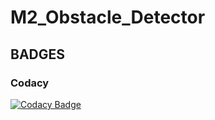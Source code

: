# M2_Obstacle_Detector

## BADGES

### Codacy 

[![Codacy Badge](https://app.codacy.com/project/badge/Grade/c58e1b1d33fb4dcab85aa42dbbba850c)](https://www.codacy.com/gh/Darshitha-S20/M2_Obstacle_Detector/dashboard?utm_source=github.com&amp;utm_medium=referral&amp;utm_content=Darshitha-S20/M2_Obstacle_Detector&amp;utm_campaign=Badge_Grade)
